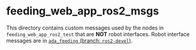 # feeding_web_app_ros2_msgs

This directory contains custom messages used by the nodes in `feeding_web_app_ros2_test` that are **NOT** robot interfaces. Robot interface messages are in [`ada_feeding` (branch: `ros2-devel`)](https://github.com/personalrobotics/ada_feeding/tree/ros2-devel).